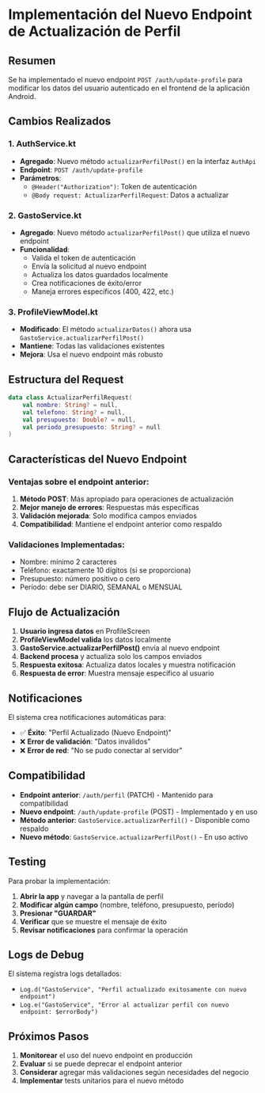 # Implementación del Nuevo Endpoint de Actualización de Perfil

## Resumen

Se ha implementado el nuevo endpoint `POST /auth/update-profile` para modificar los datos del usuario autenticado en el frontend de la aplicación Android.

## Cambios Realizados

### 1. AuthService.kt
- **Agregado**: Nuevo método `actualizarPerfilPost()` en la interfaz `AuthApi`
- **Endpoint**: `POST /auth/update-profile`
- **Parámetros**: 
  - `@Header("Authorization")`: Token de autenticación
  - `@Body request: ActualizarPerfilRequest`: Datos a actualizar

### 2. GastoService.kt
- **Agregado**: Nuevo método `actualizarPerfilPost()` que utiliza el nuevo endpoint
- **Funcionalidad**:
  - Valida el token de autenticación
  - Envía la solicitud al nuevo endpoint
  - Actualiza los datos guardados localmente
  - Crea notificaciones de éxito/error
  - Maneja errores específicos (400, 422, etc.)

### 3. ProfileViewModel.kt
- **Modificado**: El método `actualizarDatos()` ahora usa `GastoService.actualizarPerfilPost()`
- **Mantiene**: Todas las validaciones existentes
- **Mejora**: Usa el nuevo endpoint más robusto

## Estructura del Request

```kotlin
data class ActualizarPerfilRequest(
    val nombre: String? = null,
    val telefono: String? = null,
    val presupuesto: Double? = null,
    val periodo_presupuesto: String? = null
)
```

## Características del Nuevo Endpoint

### Ventajas sobre el endpoint anterior:
1. **Método POST**: Más apropiado para operaciones de actualización
2. **Mejor manejo de errores**: Respuestas más específicas
3. **Validación mejorada**: Solo modifica campos enviados
4. **Compatibilidad**: Mantiene el endpoint anterior como respaldo

### Validaciones Implementadas:
- Nombre: mínimo 2 caracteres
- Teléfono: exactamente 10 dígitos (si se proporciona)
- Presupuesto: número positivo o cero
- Período: debe ser DIARIO, SEMANAL o MENSUAL

## Flujo de Actualización

1. **Usuario ingresa datos** en ProfileScreen
2. **ProfileViewModel valida** los datos localmente
3. **GastoService.actualizarPerfilPost()** envía al nuevo endpoint
4. **Backend procesa** y actualiza solo los campos enviados
5. **Respuesta exitosa**: Actualiza datos locales y muestra notificación
6. **Respuesta de error**: Muestra mensaje específico al usuario

## Notificaciones

El sistema crea notificaciones automáticas para:
- ✅ **Éxito**: "Perfil Actualizado (Nuevo Endpoint)"
- ❌ **Error de validación**: "Datos inválidos"
- ❌ **Error de red**: "No se pudo conectar al servidor"

## Compatibilidad

- **Endpoint anterior**: `/auth/perfil` (PATCH) - Mantenido para compatibilidad
- **Nuevo endpoint**: `/auth/update-profile` (POST) - Implementado y en uso
- **Método anterior**: `GastoService.actualizarPerfil()` - Disponible como respaldo
- **Nuevo método**: `GastoService.actualizarPerfilPost()` - En uso activo

## Testing

Para probar la implementación:

1. **Abrir la app** y navegar a la pantalla de perfil
2. **Modificar algún campo** (nombre, teléfono, presupuesto, período)
3. **Presionar "GUARDAR"**
4. **Verificar** que se muestre el mensaje de éxito
5. **Revisar notificaciones** para confirmar la operación

## Logs de Debug

El sistema registra logs detallados:
- `Log.d("GastoService", "Perfil actualizado exitosamente con nuevo endpoint")`
- `Log.e("GastoService", "Error al actualizar perfil con nuevo endpoint: $errorBody")`

## Próximos Pasos

1. **Monitorear** el uso del nuevo endpoint en producción
2. **Evaluar** si se puede deprecar el endpoint anterior
3. **Considerar** agregar más validaciones según necesidades del negocio
4. **Implementar** tests unitarios para el nuevo método 